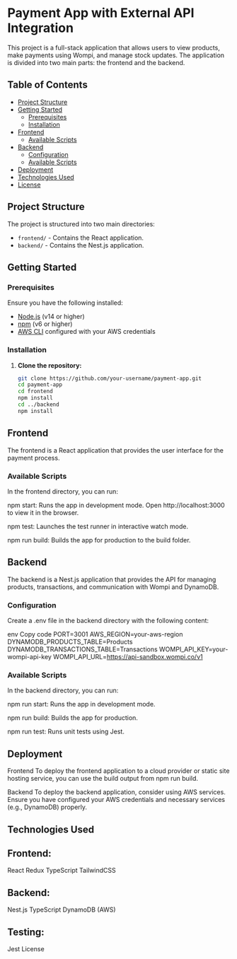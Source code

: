 # Payment App with External API Integration

This project is a full-stack application that allows users to view products, make payments using Wompi, and manage stock updates. The application is divided into two main parts: the frontend and the backend.

## Table of Contents

- [Project Structure](#project-structure)
- [Getting Started](#getting-started)
  - [Prerequisites](#prerequisites)
  - [Installation](#installation)
- [Frontend](#frontend)
  - [Available Scripts](#available-scripts)
- [Backend](#backend)
  - [Configuration](#configuration)
  - [Available Scripts](#available-scripts)
- [Deployment](#deployment)
- [Technologies Used](#technologies-used)
- [License](#license)

## Project Structure

The project is structured into two main directories:

- `frontend/` - Contains the React application.
- `backend/` - Contains the Nest.js application.

## Getting Started

### Prerequisites

Ensure you have the following installed:

- [Node.js](https://nodejs.org/en/download/) (v14 or higher)
- [npm](https://www.npmjs.com/get-npm) (v6 or higher)
- [AWS CLI](https://aws.amazon.com/cli/) configured with your AWS credentials

### Installation

1. **Clone the repository:**

   ```bash
   git clone https://github.com/your-username/payment-app.git
   cd payment-app
   cd frontend
   npm install
   cd ../backend
   npm install


## Frontend
The frontend is a React application that provides the user interface for the payment process.

### Available Scripts
In the frontend directory, you can run:

npm start: Runs the app in development mode. Open http://localhost:3000 to view it in the browser.

npm test: Launches the test runner in interactive watch mode.

npm run build: Builds the app for production to the build folder.

## Backend
The backend is a Nest.js application that provides the API for managing products, transactions, and communication with Wompi and DynamoDB.

### Configuration
Create a .env file in the backend directory with the following content:

env
Copy code
PORT=3001
AWS_REGION=your-aws-region
DYNAMODB_PRODUCTS_TABLE=Products
DYNAMODB_TRANSACTIONS_TABLE=Transactions
WOMPI_API_KEY=your-wompi-api-key
WOMPI_API_URL=https://api-sandbox.wompi.co/v1

### Available Scripts
In the backend directory, you can run:

npm run start: Runs the app in development mode.

npm run build: Builds the app for production.

npm run test: Runs unit tests using Jest.

## Deployment
Frontend
To deploy the frontend application to a cloud provider or static site hosting service, you can use the build output from npm run build.

Backend
To deploy the backend application, consider using AWS services. Ensure you have configured your AWS credentials and necessary services (e.g., DynamoDB) properly.

## Technologies Used
## Frontend:
React
Redux
TypeScript
TailwindCSS

## Backend:
Nest.js
TypeScript
DynamoDB (AWS)

## Testing:
Jest
License
